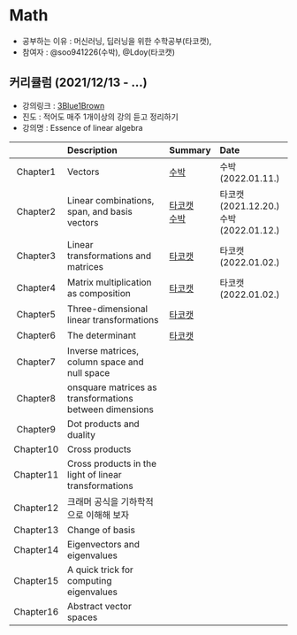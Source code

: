 # Math
- 공부하는 이유 : 머신러닝, 딥러닝을 위한 수학공부(타코캣),  
- 참여자 : @soo941226(수박), @Ldoy(타코캣)


## 커리큘럼 (2021/12/13 - ...)
- 강의링크 : [3Blue1Brown](https://www.youtube.com/playlist?list=PLZHQObOWTQDPD3MizzM2xVFitgF8hE_ab)
- 진도 : 적어도 매주 1개이상의 강의 듣고 정리하기 
- 강의명 : Essence of linear algebra 

|   | Description | Summary | Date |
| :---: | :----------- | :-- | :-------|
| Chapter1 |  Vectors    |[수박](./Chapter1/Chapter1_수박.md) | 수박(2022.01.11.) | 
| Chapter2 | Linear combinations, span, and basis vectors | [타코캣](https://github.com/Ldoy/Math/tree/main/Chapter2) <br> [수박](./Chapter2/Chapter2_수박.md)| 타코캣(2021.12.20.) <br> 수박(2022.01.12.)|
| Chapter3 | Linear transformations and matrices| [타코캣](https://github.com/Ldoy/Math/blob/main/chapter3/chapter3_Tacocat.md)| 타코캣(2022.01.02.)|
| Chapter4 | Matrix multiplication as composition | [타코캣](https://github.com/Ldoy/Math/tree/main/chapter4/chapter4_Tacocat.md)| 타코캣(2022.01.02.)| 
| Chapter5 | Three-dimensional linear transformations |[타코캣](https://github.com/Ldoy/Math/tree/main/Chapter5%2C6) | |
| Chapter6 | The determinant |[타코캣](https://github.com/Ldoy/Math/tree/main/Chapter5%2C6) | |
| Chapter7 | Inverse matrices, column space and null space | | |
| Chapter8 | onsquare matrices as transformations between dimensions | | |
| Chapter9 |Dot products and duality | | |
| Chapter10 |Cross products | | |
| Chapter11 | Cross products in the light of linear transformations  | | |
| Chapter12 | 크래머 공식을 기하학적으로 이해해 보자 | | |
| Chapter13 |  Change of basis | | |
| Chapter14 | Eigenvectors and eigenvalues | | |
| Chapter15 | A quick trick for computing eigenvalues | | |
| Chapter16 | Abstract vector spaces | | |
